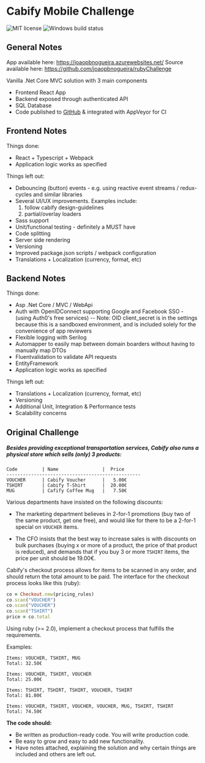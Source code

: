 
# Cabify Mobile Challenge

![MIT license](http://img.shields.io/badge/license-MIT-brightgreen.svg) ![Windows build status](https://ci.appveyor.com/api/projects/status/0cphy1ydaplprp1o/branch/master?svg=true)

## General Notes

App available here: https://joaopbnogueira.azurewebsites.net/
Source available here: https://github.com/joaopbnogueira/rubyChallenge

Vanilla .Net Core MVC solution with 3 main components
 - Frontend React App
 - Backend exposed through authenticated API
 - SQL Database
 - Code published to [GitHub](https://github.com/joaopbnogueira/rubyChallenge) & integrated with AppVeyor for CI

## Frontend Notes
Things done:
 - React + Typescript + Webpack
 - Application logic works as specified

Things left out:
 - Debouncing (button) events - e.g. using reactive event streams /
   redux-cycles and similar libraries
 - Several UI/UX improvements. Examples include:
	  1) follow cabify design-guidelines
	  2) partial/overlay loaders
 - Sass support
 - Unit/functional testing - definitely a MUST have
 - Code splitting
 - Server side rendering
 - Versioning
 - Improved package.json scripts / webpack configuration
- Translations + Localization (currency, format, etc)

## Backend Notes
Things done:
 - Asp .Net Core / MVC / WebApi
 - Auth with OpenIDConnect supporting Google and Facebook SSO - (using Auth0's free services)
 -- Note: OID client_secret is in the settings because this is a sandboxed environment, and is included solely for the convenience of app reviewers
 - Flexible logging with Serilog
 - Automapper to easily map between domain boarders without having to manually map DTOs
 - Fluentvalidation to validate API requests
- EntityFramework
- Application logic works as specified

Things left out:
- Translations + Localization (currency, format, etc)
- Versioning
- Additional Unit, Integration & Performance tests
- Scalability concerns 

## Original Challenge
##### Besides providing exceptional transportation services, Cabify also runs a physical store which sells (only) 3 products:

``` 
Code         | Name                |  Price
-------------------------------------------------
VOUCHER      | Cabify Voucher      |   5.00€
TSHIRT       | Cabify T-Shirt      |  20.00€
MUG          | Cafify Coffee Mug   |   7.50€
```

Various departments have insisted on the following discounts:

 * The marketing department believes in 2-for-1 promotions (buy two of the same product, get one free), and would like for there to be a 2-for-1 special on `VOUCHER` items.

 * The CFO insists that the best way to increase sales is with discounts on bulk purchases (buying x or more of a product, the price of that product is reduced), and demands that if you buy 3 or more `TSHIRT` items, the price per unit should be 19.00€.

Cabify's checkout process allows for items to be scanned in any order, and should return the total amount to be paid. The interface for the checkout process looks like this (ruby):

```ruby
co = Checkout.new(pricing_rules)
co.scan("VOUCHER")
co.scan("VOUCHER")
co.scan("TSHIRT")
price = co.total
```

Using ruby (>= 2.0), implement a checkout process that fulfills the requirements.

Examples:

    Items: VOUCHER, TSHIRT, MUG
    Total: 32.50€

    Items: VOUCHER, TSHIRT, VOUCHER
    Total: 25.00€

    Items: TSHIRT, TSHIRT, TSHIRT, VOUCHER, TSHIRT
    Total: 81.00€

    Items: VOUCHER, TSHIRT, VOUCHER, VOUCHER, MUG, TSHIRT, TSHIRT
    Total: 74.50€

**The code should:**
- Be written as production-ready code. You will write production code.
- Be easy to grow and easy to add new functionality.
- Have notes attached, explaining the solution and why certain things are included and others are left out.
